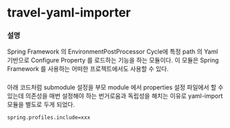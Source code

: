 # travel-yaml-importer

### 설명
Spring Framework 의 EnvironmentPostProcessor Cycle에 특정 path 의 Yaml 기반으로 Configure Property 를 로드하는 기능을 하는 모듈이다. 
이 모듈은 Spring Framework 를 사용하는 어떠한 프로젝트에서도 사용할 수 있다.
###
아래 코드처럼 submodule 설정을 부모 module 에서 properties 설정 파일에서 할  수 있는데  의존성을 매번 설정해야 하는 번거로움과 독립성을 해치는 이유로 yaml-import 모듈을 별도로 두게 되었다. 
```properties
spring.profiles.include=xxx
```
